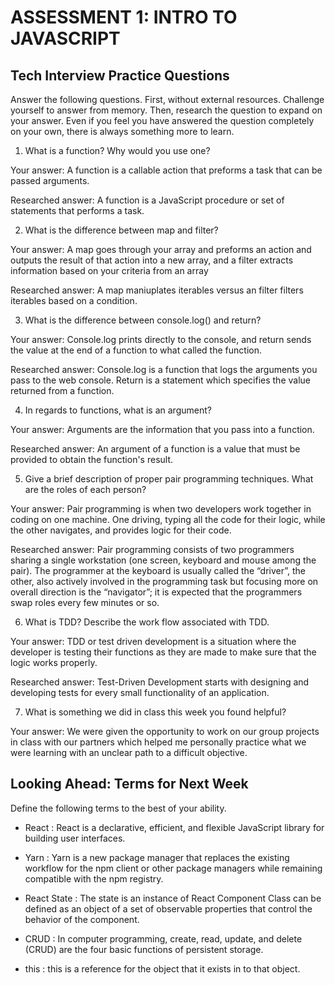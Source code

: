 # ASSESSMENT 1: INTRO TO JAVASCRIPT
## Tech Interview Practice Questions

Answer the following questions. First, without external resources. Challenge yourself to answer from memory. Then, research the question to expand on your answer. Even if you feel you have answered the question completely on your own, there is always something more to learn.   

1. What is a function? Why would you use one?

  Your answer: A function is a callable action that preforms a task that can be passed arguments.

  Researched answer: A function is a JavaScript procedure or set of statements that performs a task.



2. What is the difference between map and filter?

  Your answer: A map goes through your array and preforms an action and outputs the result of that action into a new array, and a filter extracts information based on your criteria from an array

  Researched answer: A map maniuplates iterables versus an filter filters iterables based on a condition.



3. What is the difference between console.log() and return?

  Your answer: Console.log prints directly to the console, and return sends the value at the end of a function to what called the function.

  Researched answer: Console.log is a function that logs the arguments you pass to the web console. Return is a statement which specifies the value returned from a function.



4. In regards to functions, what is an argument?

  Your answer: Arguments are the information that you pass into a function.

  Researched answer: An argument of a function is a value that must be provided to obtain the function's result.



5. Give a brief description of proper pair programming techniques. What are the roles of each person?

  Your answer: Pair programming is when two developers work together in coding on one machine. One driving, typing all the code for their logic, while the other navigates, and provides logic for their code. 

  Researched answer: Pair programming consists of two programmers sharing a single workstation (one screen, keyboard and mouse among the pair). The programmer at the keyboard is usually called the “driver”, the other, also actively involved in the programming task but focusing more on overall direction is the “navigator”; it is expected that the programmers swap roles every few minutes or so.



6. What is TDD? Describe the work flow associated with TDD.

  Your answer: TDD or test driven development is a situation where the developer is testing their functions as they are made to make sure that the logic works properly.

  Researched answer: Test-Driven Development starts with designing and developing tests for every small functionality of an application.



7. What is something we did in class this week you found helpful?  

  Your answer: We were given the opportunity to work on our group projects in class with our partners which helped me personally practice what we were learning with an unclear path to a difficult objective.



## Looking Ahead: Terms for Next Week

Define the following terms to the best of your ability.

- React : React is a declarative, efficient, and flexible JavaScript library for building user interfaces.

- Yarn : Yarn is a new package manager that replaces the existing workflow for the npm client or other package managers while remaining compatible with the npm registry.

- React State : The state is an instance of React Component Class can be defined as an object of a set of observable properties that control the behavior of the component.

- CRUD : In computer programming, create, read, update, and delete (CRUD) are the four basic functions of persistent storage.

- this : this is a reference for the object that it exists in to that object.
